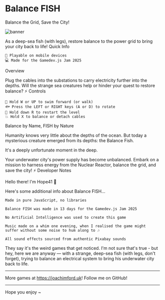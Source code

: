 # Balance FISH

Balance the Grid, Save the City!

![banner](https://github.com/user-attachments/assets/f0a10c32-57ac-4984-beb0-a7b16ab22e9c)

As a deep-sea fish (with legs), restore balance to the power grid to bring your city back to life!
Quick Info

    📱 Playable on mobile devices
    💻 Made for the Gamedev.js Jam 2025

Overview

Plug the cables into the substations to carry electricity further into the depths. Will the strange sea creatures help or hinder your quest to restore balance? ⚡
Controls

    🌊 Hold W or UP to swim forward (or walk)
    🐟 Press the LEFT or RIGHT keys (A or D) to rotate
    🔁 Hold down R to restart the level
    💥 Hold X to balance or detach cables

Balance by Name, FISH by Nature

Humanity knows very little about the depths of the ocean. But today a mysterious creature emerged from its depths: the Balance Fish.

It's a deeply unfortunate moment in the deep.

Your underwater city's power supply has become unbalanced. Embark on a mission to harness energy from the Nuclear Reactor, balance the grid, and save the city! ⚡
Developer Notes 

Hello there! I'm Hope41 👋

Here's some additional info about Balance FISH...

    Made in pure JavaScript, no libraries

    Balance FISH was made in 13 days for the Gamedev.js Jam 2025

    No Artificial Intelligence was used to create this game

    Music made on a whim one evening, when I realised the game might suffer without some noise to hum along to 🎶

    All sound effects sourced from authentic Pixabay sounds

They say it's the weird games that get noticed. I'm not sure that's true - but hey, here we are anyway — with a strange, deep-sea fish (with legs, don't forget), trying to balance an electrical system to bring his underwater city back to life.

* * *

More games at https://joachimford.uk!
Follow me on GitHub!

* * *

Hope you enjoy ~
